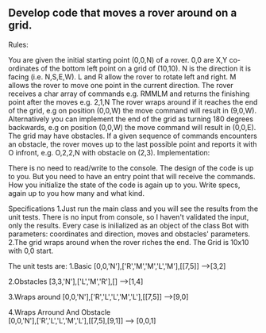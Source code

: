 ## Develop code that moves a rover around on a grid.
Rules:

You are given the initial starting point (0,0,N) of a rover.
0,0 are X,Y co-ordinates of the bottom left point on a grid of (10,10).
N is the direction it is facing (i.e. N,S,E,W).
L and R allow the rover to rotate left and right.
M allows the rover to move one point in the current direction.
The rover receives a char array of commands e.g. RMMLM and returns the finishing point after the moves e.g. 2,1,N
The rover wraps around if it reaches the end of the grid, e.g on position (0,0,W) the move command will result in (9,0,W).
Alternatively you can implement the end of the grid as turning 180 degrees backwards, e.g on position (0,0,W) the move command will result in (0,0,E).
The grid may have obstacles. If a given sequence of commands encounters an obstacle, the rover moves up to the last possible point and reports it with O infront, e.g. O,2,2,N with obstacle on (2,3).
Implementation:

There is no need to read/write to the console.
The design of the code is up to you. But you need to have an entry point that will receive the commands. How you initialize the state of the code is again up to you.
Write specs, again up to you how many and what kind.

Specifications
1.Just run the main class and you will see the results from the unit tests. There is no input from console, so I haven't validated the input, only the results. Every case is inilialized as an object of the class Bot with parameters: coordinates and direction, moves and obstacles' parameters. 
2.The grid wraps around when the rover riches the end. The Grid is 10x10 with 0,0 start.

The unit tests are: 
1.Basic
 [0,0,'N'],['R','M','M','L','M'],[[7,5]] -->[3,2]
 
2.Obstacles
[3,3,'N'],['L','M','R'],[] -->[1,4]

3.Wraps around
[0,0,'N'],['R','L','L','M','L'],[[7,5]] -->[9,0]

4.Wraps Arround And Obstacle   
[0,0,'N'],['R','L','L','M','L'],[[7,5],[9,1]] --> [0,0,1]



